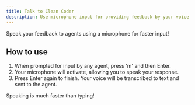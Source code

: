 ```yaml
---
title: Talk to Clean Coder
description: Use microphone input for providing feedback by your voice
---
```


Speak your feedback to agents using a microphone for faster input!

## How to use

1. When prompted for input by any agent, press 'm' and then Enter.
2. Your microphone will activate, allowing you to speak your response.
3. Press Enter again to finish. Your voice will be transcribed to text and sent to the agent.

Speaking is much faster than typing!
